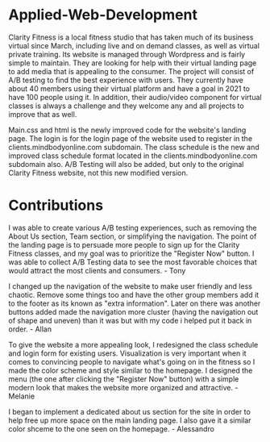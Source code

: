 # Applied-Web-Development
<!DOCTYPE html>
<html>
<head>
Clarity Fitness is a local fitness studio that has taken much of its business virtual since March, including live
and on demand classes, as well as virtual private training. Its website is managed through Wordpress and is
fairly simple to maintain. They are looking for help with their virtual landing page to add media that is appealing
to the consumer. The project will consist of A/B testing to find the best experience with users. They currently
have about 40 members using their virtual platform and have a goal in 2021 to have 100 people using it. In
addition, their audio/video component for virtual classes is always a challenge and they welcome any and all
projects to improve that as well.
  
 Main.css and html is the newly improved code for the website's landing page. The login is for the login page of the website used to register in the clients.mindbodyonline.com subdomain. The class schedule is the new and improved class schedule format located in the  clients.mindbodyonline.com subdomain also. A/B Testing will also be added, but only to the original Clarity Fitness website, not this new modified version.
</head>
<body>

<h1>Contributions</h1>
<p>I was able to create various A/B testing experiences, such as removing the About Us section, Team section, or simplifying the navigation. The point of the landing page is to persuade more people to sign up for the Clarity Fitness classes, and my goal was to prioritize the "Register Now" button. I was able to collect A/B Testing data to see the most favorable choices that would attract the most clients and consumers. - Tony</p>

<p>I changed up the navigation of the website to make user friendly and less chaotic. Remove some things too and have the other group members add it to the footer as its known as "extra information". Later on there was another buttons added made the navigation more cluster (having the navigation out of shape and uneven) than it was but with my code i helped put it back in order. - Allan</p>

<p>To give the website a more appealing look, I redesigned the class schedule and login form for existing users. Visualization is very important when it comes to convincing people to navigate what's going on in the fitness so I made the color scheme and style similar to the homepage. I designed the menu (the one after clicking the "Register Now" button) with a simple modern look that makes the website more organized and attractive. - Melanie </p>

<p>I began to implement a dedicated about us section for the site in order to help free up more space on the main landing page. I also gave it a similar color shceme to the one seen on the homepage. - Alessandro</p>

</body>
</html>
